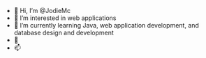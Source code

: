 - 👋 Hi, I’m @JodieMc
- 👀 I’m interested in web applications
- 🌱 I’m currently learning Java, web application development, and database design and development
- 💞️ 
- 📫 

<!---
JodieMc/JodieMc is a ✨ special ✨ repository because its `README.md` (this file) appears on your GitHub profile.
You can click the Preview link to take a look at your changes.
--->

